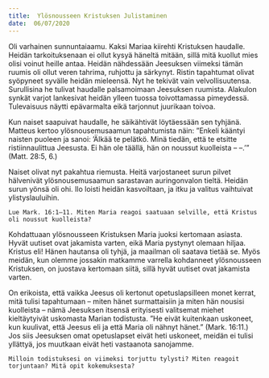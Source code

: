 ```yaml
---
title:  Ylösnousseen Kristuksen Julistaminen
date:  06/07/2020
---
```


Oli varhainen sunnuntaiaamu. Kaksi Mariaa kiirehti Kristuksen haudalle. Heidän tarkoituksenaan ei ollut kysyä häneltä mitään, sillä mitä kuollut mies olisi voinut heille antaa. Heidän nähdessään Jeesuksen viimeksi tämän ruumis oli ollut veren tahrima, ruhjottu ja särkynyt. Ristin tapahtumat olivat syöpyneet syvälle heidän mieleensä. Nyt he tekivät vain velvollisuutensa. Surullisina he tulivat haudalle palsamoimaan Jeesuksen ruumista. Alakulon synkät varjot lankesivat heidän ylleen tuossa toivottamassa pimeydessä. Tulevaisuus näytti epävarmalta eikä tarjonnut juurikaan toivoa.

Kun naiset saapuivat haudalle, he säikähtivät löytäessään sen tyhjänä. Matteus kertoo ylösnousemusaamun tapahtumista näin: ”Enkeli kääntyi naisten puoleen ja sanoi: ’Älkää te pelätkö. Minä tiedän, että te etsitte ristiinnaulittua Jeesusta. Ei hän ole täällä, hän on noussut kuolleista – –.’” (Matt. 28:5, 6.)

Naiset olivat nyt pakahtua riemusta. Heitä varjostaneet surun pilvet hälvenivät ylösnousemusaamun sarastavan auringonvalon tieltä. Heidän surun yönsä oli ohi. Ilo loisti heidän kasvoiltaan, ja itku ja valitus vaihtuivat ylistyslauluihin.

`Lue Mark. 16:1–11. Miten Maria reagoi saatuaan selville, että Kristus oli noussut kuolleista?`

Kohdattuaan ylösnousseen Kristuksen Maria juoksi kertomaan asiasta. Hyvät uutiset ovat jakamista varten, eikä Maria pystynyt olemaan hiljaa. Kristus eli! Hänen hautansa oli tyhjä, ja maailman oli saatava tietää se. Myös meidän, kun olemme jossakin matkamme varrella kohdanneet ylösnousseen Kristuksen, on juostava kertomaan siitä, sillä hyvät uutiset ovat jakamista varten.

On erikoista, että vaikka Jeesus oli kertonut opetuslapsilleen monet kerrat, mitä tulisi tapahtumaan – miten hänet surmattaisiin ja miten hän nousisi kuolleista – nämä Jeesuksen itsensä erityisesti valitsemat miehet kieltäytyivät uskomasta Marian todistusta. ”He eivät kuitenkaan uskoneet, kun kuulivat, että Jeesus eli ja että Maria oli nähnyt hänet.” (Mark. 16:11.) Jos siis Jeesuksen omat opetuslapset eivät heti uskoneet, meidän ei tulisi yllättyä, jos muutkaan eivät heti vastaanota sanojamme.

`Milloin todistuksesi on viimeksi torjuttu tylysti? Miten reagoit torjuntaan? Mitä opit kokemuksesta?`